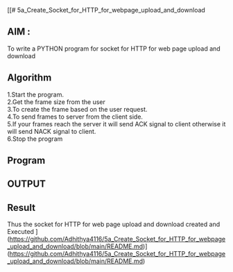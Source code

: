 [[# 5a_Create_Socket_for_HTTP_for_webpage_upload_and_download
## AIM :
To write a PYTHON program for socket for HTTP for web page upload and download
## Algorithm

1.Start the program.
<BR>
2.Get the frame size from the user
<BR>
3.To create the frame based on the user request.
<BR>
4.To send frames to server from the client side.
<BR>
5.If your frames reach the server it will send ACK signal to client otherwise it will send NACK signal to client.
<BR>
6.Stop the program
<BR>
## Program 
## OUTPUT
## Result
Thus the socket for HTTP for web page upload and download created and Executed
](https://github.com/Adhithya4116/5a_Create_Socket_for_HTTP_for_webpage_upload_and_download/blob/main/README.md)](https://github.com/Adhithya4116/5a_Create_Socket_for_HTTP_for_webpage_upload_and_download/blob/main/README.md)
